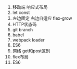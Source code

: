1. 移动端 响应式布局
2. let const 
3. 左边固定 右边自适应 flex-grow
4. HTTP状态码
5. git branch
6. babel
7. webpack loader 
8. ES6
9. 网络  get和post区别
10. flex布局
11. ES6
